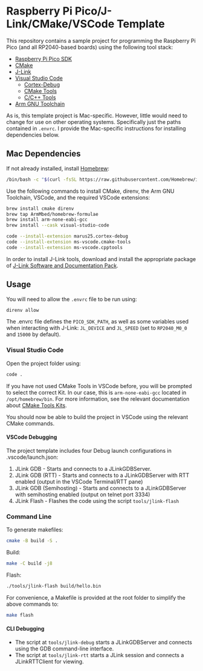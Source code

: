 # Raspberry Pi Pico/J-Link/CMake/VSCode Template

This repository contains a sample project for programming the Raspberry Pi Pico (and all RP2040-based boards) using the following tool stack:
* [Raspberry Pi Pico SDK](https://github.com/raspberrypi/pico-sdk)
* [CMake](https://cmake.org)
* [J-Link](https://www.segger.com/products/debug-probes/j-link/)
* [Visual Studio Code](https://code.visualstudio.com)
    * [Cortex-Debug](https://marketplace.visualstudio.com/items?itemName=marus25.cortex-debug)
    * [CMake Tools](https://marketplace.visualstudio.com/items?itemName=ms-vscode.cmake-tools)
    * [C/C++ Tools](https://marketplace.visualstudio.com/items?itemName=ms-vscode.cpptools)
* [Arm GNU Toolchain](https://developer.arm.com/tools-and-software/open-source-software/developer-tools/gnu-toolchain)

As is, this template project is Mac-specific. However, little would need to change for use on other operating systems. Specifically just the paths contained in `.envrc`. I provide the Mac-specific instructions for installing dependencies below.

## Mac Dependencies

If not already installed, install [Homebrew](https://brew.sh):
```bash
/bin/bash -c "$(curl -fsSL https://raw.githubusercontent.com/Homebrew/install/HEAD/install.sh)"
```

Use the following commands to install CMake, direnv, the Arm GNU Toolchain, VSCode, and the required VSCode extensions:
```bash
brew install cmake direnv
brew tap ArmMbed/homebrew-formulae
brew install arm-none-eabi-gcc
brew install --cask visual-studio-code

code --install-extension marus25.cortex-debug
code --install-extension ms-vscode.cmake-tools
code --install-extension ms-vscode.cpptools
```

In order to install J-Link tools, download and install the appropriate package of [J-Link Software and Documentation Pack](https://www.segger.com/downloads/jlink/#J-LinkSoftwareAndDocumentationPack).

## Usage

You will need to allow the `.envrc` file to be run using:
```bash
direnv allow
```
The .envrc file defines the `PICO_SDK_PATH`, as well as some variables used when interacting with J-Link: `JL_DEVICE` and `JL_SPEED` (set to `RP2040_M0_0` and `15000` by default).

### Visual Studio Code

Open the project folder using:
```bash
code .
```

If you have not used CMake Tools in VSCode before, you will be prompted to select the correct Kit. In our case, this is `arm-none-eabi-gcc` located in `/opt/homebrew/bin`. For more information, see the relevant documentation about [CMake Tools Kits](https://vector-of-bool.github.io/docs/vscode-cmake-tools/kits.html).

You should now be able to build the project in VSCode using the relevant CMake commands.

#### VSCode Debugging
The project template includes four Debug launch configurations in .vscode/launch.json:
1. JLink GDB - Starts and connects to a JLinkGDBServer.
2. JLink GDB (RTT) - Starts and connects to a JLinkGDBServer with RTT enabled (output in the VSCode Terminal/RTT pane)
3. JLink GDB (Semihosting) - Starts and connects to a JLinkGDBServer with semihosting enabled (output on telnet port 3334)
4. JLink Flash - Flashes the code using the script `tools/jlink-flash`

### Command Line

To generate makefiles:
```bash
cmake -B build -S .
```

Build:
```bash
make -C build -j8
```

Flash:
```bash
./tools/jlink-flash build/hello.bin
```

For convenience, a Makefile is provided at the root folder to simplify the above commands to:
```bash
make flash
```

#### CLI Debugging

* The script at `tools/jlink-debug` starts a JLinkGDBServer and connects using the GDB command-line interface.
* The script at `tools/jlink-rtt` starts a JLink session and connects a JLinkRTTClient for viewing.
